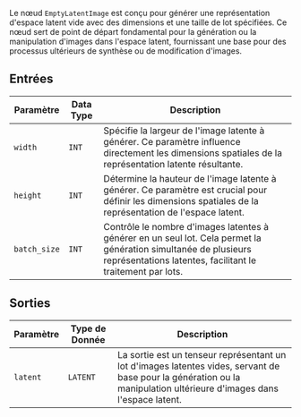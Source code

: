 Le nœud `EmptyLatentImage` est conçu pour générer une représentation d'espace latent vide avec des dimensions et une taille de lot spécifiées. Ce nœud sert de point de départ fondamental pour la génération ou la manipulation d'images dans l'espace latent, fournissant une base pour des processus ultérieurs de synthèse ou de modification d'images.

## Entrées

| Paramètre   | Data Type | Description |
|-------------|-------------|-------------|
| `width`     | `INT`       | Spécifie la largeur de l'image latente à générer. Ce paramètre influence directement les dimensions spatiales de la représentation latente résultante. |
| `height`    | `INT`       | Détermine la hauteur de l'image latente à générer. Ce paramètre est crucial pour définir les dimensions spatiales de la représentation de l'espace latent. |
| `batch_size`| `INT`       | Contrôle le nombre d'images latentes à générer en un seul lot. Cela permet la génération simultanée de plusieurs représentations latentes, facilitant le traitement par lots. |

## Sorties

| Paramètre | Type de Donnée | Description |
|-----------|-------------|-------------|
| `latent`  | `LATENT`    | La sortie est un tenseur représentant un lot d'images latentes vides, servant de base pour la génération ou la manipulation ultérieure d'images dans l'espace latent. |

